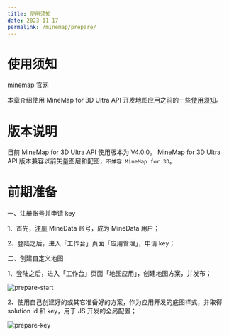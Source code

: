 ```yaml
---
title: 使用须知
date: 2023-11-17
permalink: /minemap/prepare/
---
```


# 使用须知

[minemap 官网](https://minedata.cn/minedata-portal/) 

本章介绍使用 MineMap for 3D Ultra API 开发地图应用之前的一些[使用须知](https://minedata.cn/nce-support/webDev/MineMap-3D-Ultra?type=prepare)。

# 版本说明

目前 MineMap for 3D Ultra API 使用版本为 V4.0.0。
MineMap for 3D Ultra API 版本兼容以前矢量图层和配图，`不兼容 MineMap for 3D`。

# 前期准备

一、注册账号并申请 key

1、首先，[注册](https://minedata.cn/md-platform/login/login) MineData 账号，成为 MineData 用户；

2、登陆之后，进入「工作台」页面「应用管理」，申请 key；

二、创建自定义地图

1、登陆之后，进入「工作台」页面「地图应用」，创建地图方案，并发布；

![prepare-start](/images/minemap/prepare-start.png)

2、使用自己创建好的或其它准备好的方案，作为应用开发的底图样式，并取得 solution id 和 key，用于 JS 开发的全局配置；

![prepare-key](/images/minemap/prepare-key.png)